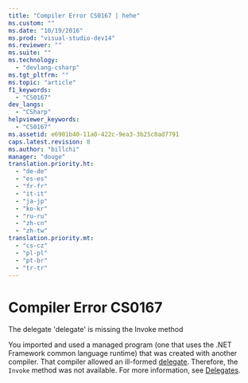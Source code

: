 ```yaml
---
title: "Compiler Error CS0167 | hehe"
ms.custom: ""
ms.date: "10/19/2016"
ms.prod: "visual-studio-dev14"
ms.reviewer: ""
ms.suite: ""
ms.technology: 
  - "devlang-csharp"
ms.tgt_pltfrm: ""
ms.topic: "article"
f1_keywords: 
  - "CS0167"
dev_langs: 
  - "CSharp"
helpviewer_keywords: 
  - "CS0167"
ms.assetid: e6901b40-11a0-422c-9ea3-3b25c0ad7791
caps.latest.revision: 8
ms.author: "billchi"
manager: "douge"
translation.priority.ht: 
  - "de-de"
  - "es-es"
  - "fr-fr"
  - "it-it"
  - "ja-jp"
  - "ko-kr"
  - "ru-ru"
  - "zh-cn"
  - "zh-tw"
translation.priority.mt: 
  - "cs-cz"
  - "pl-pl"
  - "pt-br"
  - "tr-tr"
---
```

# Compiler Error CS0167
The delegate 'delegate' is missing the Invoke method  
  
 You imported and used a managed program (one that uses the .NET Framework common language runtime) that was created with another compiler. That compiler allowed an ill-formed [delegate](../Topic/delegate%20\(C%23%20Reference\).md). Therefore, the `Invoke` method was not available. For more information, see [Delegates](../Topic/Delegates%20\(C%23%20Programming%20Guide\).md).